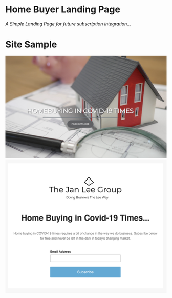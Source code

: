 # Home Buyer Landing Page
*A Simple Landing Page for future subscription integration...*

# Site Sample
![Landing Page](images/landing-page.png)
![Subscription](images/subscribe-page.png)


